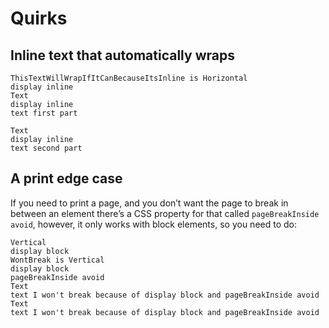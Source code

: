 # Quirks

## Inline text that automatically wraps

```views
ThisTextWillWrapIfItCanBecauseItsInline is Horizontal
display inline
Text
display inline
text first part

Text
display inline
text second part
```

## A print edge case
If you need to print a page, and you don’t want the page
to break in between an element there’s a CSS property for that called `pageBreakInside avoid`,
however, it only works with block elements, so you need to do:
```views
Vertical
display block
WontBreak is Vertical
display block
pageBreakInside avoid
Text
text I won't break because of display block and pageBreakInside avoid
Text
text I won't break because of display block and pageBreakInside avoid
```
